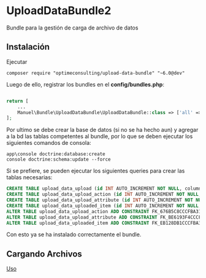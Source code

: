 UploadDataBundle2
==================

Bundle para la gestión de carga de archivo de datos

Instalación
----

Ejecutar 

    composer require "optimeconsulting/upload-data-bundle" "~6.0@dev"

Luego de ello, registrar los bundles en el **config/bundles.php**:

```php

return [
    ...
    Manuel\Bundle\UploadDataBundle\UploadDataBundle::class => ['all' => true],
];
```

Por ultimo se debe crear la base de datos (si no se ha hecho aun) y agregar a la bd las tablas competentes al bundle, por lo que se deben ejecutar los siguientes comandos de consola:

    app\console doctrine:database:create
    console doctrine:schema:update --force

Si se prefiere, se pueden ejecutar los siguientes queries para crear las tablas necesarias:

```sql
CREATE TABLE upload_data_upload (id INT AUTO_INCREMENT NOT NULL, columns_match JSON DEFAULT NULL, filename VARCHAR(255) DEFAULT NULL, full_filename VARCHAR(255) DEFAULT NULL, file VARCHAR(255) DEFAULT NULL, config_class VARCHAR(255) NOT NULL, valids INT DEFAULT NULL, invalids INT DEFAULT NULL, total INT DEFAULT NULL, uploaded_at DATETIME DEFAULT NULL COMMENT '(DC2Type:datetime_immutable)', PRIMARY KEY(id)) DEFAULT CHARACTER SET utf8mb4 COLLATE `utf8mb4_unicode_ci` ENGINE = InnoDB;
CREATE TABLE upload_data_upload_action (id INT AUTO_INCREMENT NOT NULL, upload_id INT DEFAULT NULL, name VARCHAR(255) NOT NULL, status SMALLINT NOT NULL, completed_at DATETIME DEFAULT NULL COMMENT '(DC2Type:datetime_immutable)', completed TINYINT(1) DEFAULT NULL, INDEX IDX_676B5C8CCCFBA31 (upload_id), PRIMARY KEY(id)) DEFAULT CHARACTER SET utf8mb4 COLLATE `utf8mb4_unicode_ci` ENGINE = InnoDB;
CREATE TABLE upload_data_upload_attribute (id INT AUTO_INCREMENT NOT NULL, upload_id INT DEFAULT NULL, name VARCHAR(255) NOT NULL, value JSON DEFAULT NULL, INDEX IDX_BE6193F4CCCFBA31 (upload_id), PRIMARY KEY(id)) DEFAULT CHARACTER SET utf8mb4 COLLATE `utf8mb4_unicode_ci` ENGINE = InnoDB;
CREATE TABLE upload_data_uploaded_item (id INT AUTO_INCREMENT NOT NULL, upload_id INT DEFAULT NULL, file_row_number INT DEFAULT NULL, data JSON DEFAULT NULL, extras JSON DEFAULT NULL, errors JSON DEFAULT NULL, valid TINYINT(1) DEFAULT NULL, INDEX IDX_EB128DB1CCCFBA31 (upload_id), PRIMARY KEY(id)) DEFAULT CHARACTER SET utf8mb4 COLLATE `utf8mb4_unicode_ci` ENGINE = InnoDB;
ALTER TABLE upload_data_upload_action ADD CONSTRAINT FK_676B5C8CCCFBA31 FOREIGN KEY (upload_id) REFERENCES upload_data_upload (id);
ALTER TABLE upload_data_upload_attribute ADD CONSTRAINT FK_BE6193F4CCCFBA31 FOREIGN KEY (upload_id) REFERENCES upload_data_upload (id);
ALTER TABLE upload_data_uploaded_item ADD CONSTRAINT FK_EB128DB1CCCFBA31 FOREIGN KEY (upload_id) REFERENCES upload_data_upload (id);
``` 

Con esto ya se ha instalado correctamente el bundle.

## Cargando Archivos

[Uso](./Resources/doc/usage.md)

